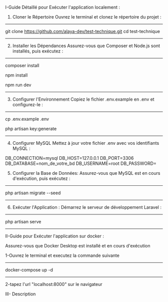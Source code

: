 
I-Guide Détaillé pour Exécuter l'application localement : 
1. Cloner le Répertoire
Ouvrez le terminal et clonez le répertoire du projet :

 ***********************

git clone https://github.com/alaya-dev/test-technique.git
cd test-technique

************************
2. Installer les Dépendances
Assurez-vous que Composer et Node.js sont installés, puis exécutez :

 ***********************

composer install

npm install

npm run dev
*****************************
3. Configurer l'Environnement
Copiez le fichier .env.example en .env et configurez-le :

 ***********************

cp .env.example .env


php artisan key:generate

***********************
4. Configurer MySQL
Mettez à jour votre fichier .env avec vos identifiants MySQL :


DB_CONNECTION=mysql
DB_HOST=127.0.0.1
DB_PORT=3306
DB_DATABASE=nom_de_votre_bd
DB_USERNAME=root
DB_PASSWORD=


5. Configurer la Base de Données:
Assurez-vous que MySQL est en cours d'exécution, puis exécutez :

************************
php artisan migrate --seed
****************************

6. Exécuter l'Application :
Démarrez le serveur de développement Laravel :

***********************
php artisan serve
*******************

II-Guide  pour Exécuter l'application sur docker : 

Assurez-vous que Docker Desktop est installé et en cours d'exécution 

1-Ouvrez le terminal et executez la commande suivante 
********************************
docker-compose up -d
**********************************
2-tapez l'url "localhost:8000" sur le navigateur

III- Description 



